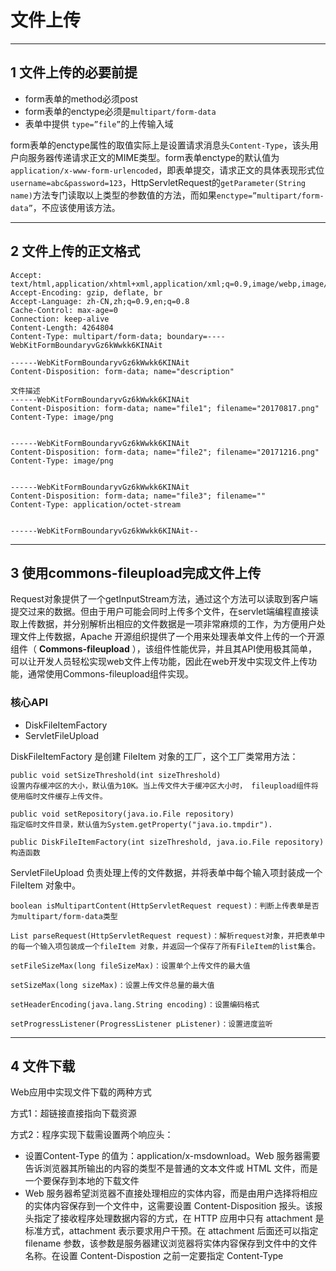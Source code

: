 # 文件上传

---
## 1 文件上传的必要前提

- form表单的method必须post
- form表单的enctype必须是`multipart/form-data`
- 表单中提供 `type=”file”`的上传输入域

form表单的enctype属性的取值实际上是设置请求消息头`Content-Type`，该头用户向服务器传递请求正文的MIME类型。form表单enctype的默认值为`application/x-www-form-urlencoded`，即表单提交，请求正文的具体表现形式位`username=abc&password=123`，HttpServletRequest的`getParameter(String name)`方法专门读取以上类型的参数值的方法，而如果`enctype=”multipart/form-data”`，不应该使用该方法。

---
## 2 文件上传的正文格式

```
Accept: text/html,application/xhtml+xml,application/xml;q=0.9,image/webp,image/apng,*/*;q=0.8
Accept-Encoding: gzip, deflate, br
Accept-Language: zh-CN,zh;q=0.9,en;q=0.8
Cache-Control: max-age=0
Connection: keep-alive
Content-Length: 4264804
Content-Type: multipart/form-data; boundary=----WebKitFormBoundaryvGz6kWwkk6KINAit

------WebKitFormBoundaryvGz6kWwkk6KINAit
Content-Disposition: form-data; name="description"

文件描述
------WebKitFormBoundaryvGz6kWwkk6KINAit
Content-Disposition: form-data; name="file1"; filename="20170817.png"
Content-Type: image/png


------WebKitFormBoundaryvGz6kWwkk6KINAit
Content-Disposition: form-data; name="file2"; filename="20171216.png"
Content-Type: image/png


------WebKitFormBoundaryvGz6kWwkk6KINAit
Content-Disposition: form-data; name="file3"; filename=""
Content-Type: application/octet-stream


------WebKitFormBoundaryvGz6kWwkk6KINAit--
```


---
## 3 使用commons-fileupload完成文件上传

Request对象提供了一个getInputStream方法，通过这个方法可以读取到客户端提交过来的数据。但由于用户可能会同时上传多个文件，在servlet端编程直接读取上传数据，并分别解析出相应的文件数据是一项非常麻烦的工作，为方便用户处理文件上传数据，Apache 开源组织提供了一个用来处理表单文件上传的一个开源组件（ **Commons-fileupload** ），该组件性能优异，并且其API使用极其简单，可以让开发人员轻松实现web文件上传功能，因此在web开发中实现文件上传功能，通常使用Commons-fileupload组件实现。


### 核心API

- DiskFileItemFactory
- ServletFileUpload

DiskFileItemFactory 是创建 FileItem 对象的工厂，这个工厂类常用方法：

```
public void setSizeThreshold(int sizeThreshold) 
设置内存缓冲区的大小，默认值为10K。当上传文件大于缓冲区大小时， fileupload组件将使用临时文件缓存上传文件。

public void setRepository(java.io.File repository) 
指定临时文件目录，默认值为System.getProperty("java.io.tmpdir").

public DiskFileItemFactory(int sizeThreshold, java.io.File repository) 
构造函数
```

ServletFileUpload 负责处理上传的文件数据，并将表单中每个输入项封装成一个 FileItem 对象中。

```
boolean isMultipartContent(HttpServletRequest request)：判断上传表单是否为multipart/form-data类型

List parseRequest(HttpServletRequest request)：解析request对象，并把表单中的每一个输入项包装成一个fileItem 对象，并返回一个保存了所有FileItem的list集合。

setFileSizeMax(long fileSizeMax)：设置单个上传文件的最大值

setSizeMax(long sizeMax)：设置上传文件总量的最大值

setHeaderEncoding(java.lang.String encoding)：设置编码格式

setProgressListener(ProgressListener pListener)：设置进度监听
```


---
## 4 文件下载

Web应用中实现文件下载的两种方式

方式1：超链接直接指向下载资源


方式2：程序实现下载需设置两个响应头：

 - 设置Content-Type 的值为：application/x-msdownload。Web 服务器需要告诉浏览器其所输出的内容的类型不是普通的文本文件或 HTML 文件，而是一个要保存到本地的下载文件
 - Web 服务器希望浏览器不直接处理相应的实体内容，而是由用户选择将相应的实体内容保存到一个文件中，这需要设置 Content-Disposition 报头。该报头指定了接收程序处理数据内容的方式，在 HTTP 应用中只有 attachment 是标准方式，attachment 表示要求用户干预。在 attachment 后面还可以指定 filename 参数，该参数是服务器建议浏览器将实体内容保存到文件中的文件名称。在设置 Content-Dispostion 之前一定要指定 Content-Type